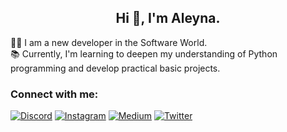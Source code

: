 <h2 align="center">Hi 👋, I'm Aleyna.</h1>
<p>
  👨‍💻 I am a new developer in the Software World.<br/>
  📚 Currently, I'm learning to deepen my understanding of Python programming and develop practical basic projects. <br/>
</p>


<h3 align="left">Connect with me:</h3>

[![Discord](https://img.shields.io/badge/Discord-%237289DA.svg?logo=discord&logoColor=white)](https://discord.gg/anyone_1) 
[![Instagram](https://img.shields.io/badge/Instagram-%23E4405F.svg?logo=Instagram&logoColor=white)]([https://www.instagram.com/alkkaaya/](https://www.instagram.com/alkkaaya/)) 
[![Medium](https://img.shields.io/badge/Medium-12100E?logo=medium&logoColor=white)](https://medium.com/@aleynakayaa) [![Twitter](https://img.shields.io/badge/Twitter-%231DA1F2.svg?logo=Twitter&logoColor=white)](https://twitter.com/https://twitter.com/alkkaaya)
